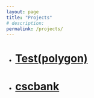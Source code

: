 ```yaml
---
layout: page
title: "Projects"
# description:
permalink: /projects/
---
```



- # [Test(polygon)](/Polygon)
- # [cscbank](/cscbank)